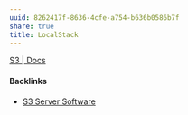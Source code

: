 ```yaml
---
uuid: 8262417f-8636-4cfe-a754-b636b0586b7f
share: true
title: LocalStack
---
```

[S3 | Docs](https://docs.localstack.cloud/user-guide/aws/s3/#getting-started)

#### Backlinks

* [S3 Server Software](/a5775d07-c101-43c4-a9f3-53263119419e)